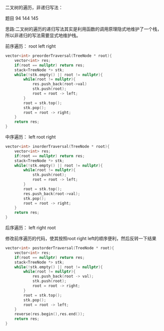 
二叉树的遍历，非递归写法：

题目 94 144 145

思路:二叉树的遍历的递归写法其实是利用函数的调用原理隐式地维护了一个栈，所以非递归的写法需要显式地维护栈。

前序遍历： root left right
```c++
vector<int> preorderTraversal(TreeNode * root){
    vector<int> res;
    if(root == nullptr) return res;
    stack<TreeNode *> stk;
    while(!stk.empty() || root != nullptr){
        while(root != nullptr){
            res.push_back(root->val)
            stk.push(root);
            root = root -> left;
        }
        root = stk.top();
        stk.pop();
        root = root -> right;
    }
    return res;
}
```
中序遍历： left root right
```c++
vector<int> inorderTraversal(TreeNode * root){
    vector<int> res;
    if(root == nullptr) return res;
    stack<TreeNode *> stk;
    while(!stk.empty() || root != nullptr){
        while(root != nullptr){
            stk.push(root);
            root = root -> left;
        }
        root = stk.top();
        res.push_back(root->val);
        stk.pop();
        root = root -> right;
    }
    return res;
}
```
后序遍历： left right root

修改前序遍历的代码，使其按照root right left的顺序便利，然后反转一下结果
```c++
vector<int> postorderTraversal(TreeNode * root){
    vector<int> res;
    if(root == nullptr) return res;
    stack<TreeNode *> stk;
    while(!stk.empty() || root != nullptr){
        while(root != nullptr){
            res.push_back(root -> val);
            stk.push(root);
            root = root -> right;
        }
        root = stk.top();
        stk.pop();
        root = root -> left;
    }
    reverse(res.begin(),res.end());
    return res;
}
```